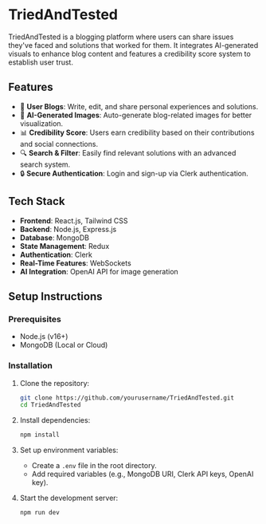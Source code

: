# TriedAndTested

TriedAndTested is a blogging platform where users can share issues they've faced and solutions that worked for them. It integrates AI-generated visuals to enhance blog content and features a credibility score system to establish user trust.

## Features

- 📝 **User Blogs**: Write, edit, and share personal experiences and solutions.
- 🎨 **AI-Generated Images**: Auto-generate blog-related images for better visualization.
- 📊 **Credibility Score**: Users earn credibility based on their contributions and social connections.
- 🔍 **Search & Filter**: Easily find relevant solutions with an advanced search system.
- 🔒 **Secure Authentication**: Login and sign-up via Clerk authentication.

## Tech Stack

- **Frontend**: React.js, Tailwind CSS
- **Backend**: Node.js, Express.js
- **Database**: MongoDB
- **State Management**: Redux
- **Authentication**: Clerk
- **Real-Time Features**: WebSockets
- **AI Integration**: OpenAI API for image generation

## Setup Instructions

### Prerequisites

- Node.js (v16+)
- MongoDB (Local or Cloud)

### Installation

1. Clone the repository:
   ```sh
   git clone https://github.com/yourusername/TriedAndTested.git
   cd TriedAndTested
   ```
2. Install dependencies:
   ```sh
   npm install
   ```
3. Set up environment variables:

   - Create a `.env` file in the root directory.
   - Add required variables (e.g., MongoDB URI, Clerk API keys, OpenAI key).

4. Start the development server:
   ```sh
   npm run dev
   ```
